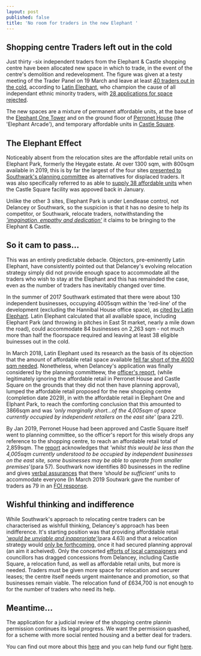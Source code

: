 ```yaml
---
layout: post
published: false
title: 'No room for traders in the new Elephant '
---
```

## Shopping centre Traders left out in the cold

Just thirty -six independent traders from the Elephant  & Castle shopping centre have been allocated new space in which to trade, in the event of the centre's demolition and redevelopment.  The figure was given at a testy meeting of the Trader Panel on 19 March and leave at least [40 traders out in the cold](https://twitter.com/LatinElephant?ref_src=twsrc%5Egoogle%7Ctwcamp%5Eserp%7Ctwgr%5Eauthor), according to [Latin Elephant](https://latinelephant.org/), who champion the cause of all independant ethnic minority traders, with [28 applications for space rejected](https://www.southwarknews.co.uk/news/nearly-30-elephant-and-castle-traders-rejected-for-delancey-relocation-units/).

The new spaces are a mixture of permanent affordable units, at the base of the [Elephant One Tower](http://35percent.org/tribeca-square/) and on the ground floor of [Perronet House](https://www.london-se1.co.uk/news/view/9676) (the 'Elephant Arcade'), and temporary affordable units in [Castle Square](http://35percent.org/2018-11-24-castle-square-delancey-responds/).

## The Elephant Effect

Noticeably absent from the relocation sites are the affordable retail units on Elephant Park, formerly the Heygate estate.  At over 1300 sqm, with 800sqm available in 2019, this is by far the largest of the four sites [presented to Southwark's planning committee](http://planbuild.southwark.gov.uk/documents/?GetDocument=%7b%7b%7b!HvOs1eG7BYgl0hYZ8SIm5w%3d%3d!%7d%7d%7d) as alternatives for displaced traders.  It was also specifically referred to as able to [supply 38 affordable units](https://twitter.com/elephant_petit/status/1081278395504197633) when the Castle Square facility was appoved back in January.

Unlike the other 3 sites, Elephant Park is under Lendlease control, not Delancey or Southwark, so the suspicion is that it has no desire to help its competitor, or Southwark, relocate traders, notwithstanding the [_'imagination, empathy and dedication'_](https://www.lendlease.com/uk/projects/elephant-park/?id=3c8e138c-140a-4268-8cba-199afaec168d) it claims to be bringing to the Elephant & Castle.

## So it cam to pass...

This was an entirely predictable debacle.  Objectors, pre-eminently Latin Elephant, have consistently pointed out that Delancey's evolving relocation strategy simply did not provide enough space to accommodate all the traders who wish to stay at the Elephant and this has remainded the case, even as the number of traders has inevitably changed over time.  

In the summer of 2017 Southwark estimated that there were about 130 independent businesses, occupying 4005sqm within the 'red-line' of the development (excluding the Hannibal House office space), as [cited by Latin Elephant](https://twitter.com/LatinElephant/status/1081169626590048258).  Latin Elephant calculated that all available space, including Elephant Park (and throwing in pitches in East St market, nearly a mile down the road), could accommodate 84 businesses on 2,263 sqm - not much more than half the floorspace required and leaving at least 38 eligible buinesses out in the cold.

In March 2018, Latin Elephant used its research as the basis of its objection that the amount of affordable retail space available [fell far short of the 4000 sqm needed](https://latinelephant.org/wp-content/uploads/2015/03/2018-03-09-LE-Objection-Deferred-Appl.pdf).  Nonetheless, when Delancey's application was finally considered by the planning committeew, the [officer's report](http://planbuild.southwark.gov.uk/documents/?GetDocument=%7b%7b%7b!HvOs1eG7BYgl0hYZ8SIm5w%3d%3d!%7d%7d%7d), (while legitimately ignoring the affordable retail in Perronet House and Castle Square on the grounds that they did not then have planning approval), lumped the affordable retail proposed for the new shopping centre (completion date 2029), in with the affordable retail in Elephant One and Elphant Park, to reach the comforting conclusion that this amounted to 3866sqm and was _'only marginally short...of the 4,005sqm of space currently occupied by independent retailers on the east site'_ (para 221).

By Jan 2019, Perronet House had been approved and Castle Square itself went to planning committee, so the officer's report for this wisely drops any reference to the shopping centre, to reach an affordable retail total of 2,859sqm.  The [report](http://planbuild.southwark.gov.uk/documents/?GetDocument=%7b%7b%7b!12dhIwvd2JFDUQgBXBnMXA%3d%3d!%7d%7d%7d) acknowledges that _'whilst this would be less than the 4,005sqm currently understood to be occupied by independent businesses on the east site, some businesses may be able to operate from smaller premises_'(para 57).  Southwark now identifies 80 businesses  in the redline and gives [verbal assurances](https://twitter.com/elephant_petit/status/1081278395504197633) that there _'should be sufficient'_ units to accommodate everyone (In March 2019 Soutwark gave the number of traders as 79 in an [FOI response](https://www.whatdotheyknow.com/request/independently_owned_retail_busin?nocache=incoming-1334948#incoming-1334948).

## Wishful thinking and indifference

While Southwark's approach to relocating centre traders can be characterised as wishfull thinking, Delancey's approach has been indifference.  It's starting position was that providing afforddable retail _['would be unviable and inapproriate'](https://docdro.id/tpVc90A)_(para 4.63) and that a relocation strategy would [only be forthcoming](http://35percent.org/2016-12-19-delancey-submits-shopping-centre-application/), once it had secured planning approval (an aim it acheived).  Only the concerted [efforts of local campaigners](http://35percent.org/2018-10-30-shopping-centre-legal-challenge/) and councillors has dragged concessions from Delancey, including Castle Square, a relocation fund, as well as affordable retail units, but more is needed.  Traders must be given more space for relocation and securer leases; the centre itself needs urgent maintenance and promotion, so that businesses remain viable.  The relocation fund of £634,700 is not enough to for the number of traders who need its help.

## Meantime...

The application for a judicial review of the shopping centre plannin permission continues its legal progress.  We want the permission quashed, for a scheme with more social rented housing and a better deal for traders.

You can find out more about this [here](http://35percent.org/uptheelephant/) and you can help fund our fight [here](https://www.crowdjustice.com/case/stop-the-elephant-shopping-centre-destruction/).



